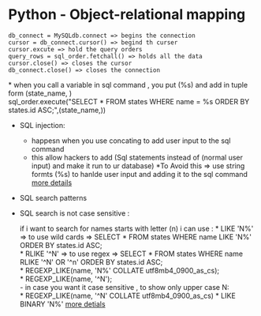 <h1> Python - Object-relational mapping </h1>

	db_connect = MySQLdb.connect => begins the connection
	cursor = db_connect.cursor() => begind th curser
	cursor.excute => hold the query orders
	query_rows = sql_order.fetchall() => holds all the data 
	cursor.close() => closes the cursor
	db_connect.close() => closes the connection
<h>
* when you call a variable in sql command , you put (%s) and add in tuple form (state_name, ) <br>
	sql_order.execute("SELECT * FROM states WHERE name = %s ORDER BY states.id ASC;",(state_name,))

* SQL injection:
	- happesn when you use concating to add user input to the sql command
	- this  allow hackers to add (Sql statements instead of (normal user input) and make it run to ur database)
	*To Avoid this => use string formts (%s) to hanlde user input and adding it to the sql command
	[more details](https://www.w3schools.com/sql/sql_injection.asp)
* SQL search patterns
* SQL search is not case sensitive :

	if i want to search for names starts with letter (n)
	i can use :
		* LIKE 'N%' => to  use wild cards => SELECT * FROM states WHERE name LIKE 'N%' ORDER BY states.id ASC; <br>
		* RLIKE '^N' => to use regex => SELECT * FROM states WHERE name RLIKE '^N' OR '^n' ORDER BY states.id ASC; <br>
		* REGEXP_LIKE(name, 'N%' COLLATE utf8mb4_0900_as_cs); <br>
		* REGEXP_LIKE(name, '^N'); <br>
		- in case you want it case sensitive , to show only upper case N: <br>
				* REGEXP_LIKE(name, '^N' COLLATE utf8mb4_0900_as_cs)
				* LIKE BINARY 'N%'
		[more detials](https://dev.mysql.com/doc/mysql-tutorial-excerpt/8.3/en/pattern-matching.html)
		
		
	
